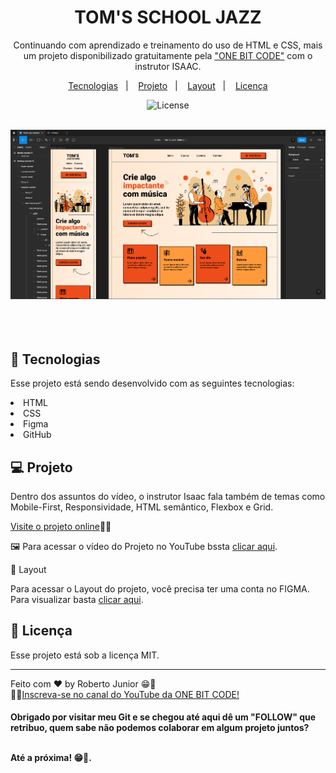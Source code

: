 
<h1 align="center"> TOM'S SCHOOL JAZZ </h1>

<p align="center">
Continuando com aprendizado e treinamento do uso de HTML e CSS, mais um projeto disponibilizado gratuitamente pela <a href="#">"ONE BIT CODE"</a> com o instrutor ISAAC. <br/>
</p>

<p align="center">
  <a href="#-tecnologias">Tecnologias</a>&nbsp;&nbsp;&nbsp;|&nbsp;&nbsp;&nbsp;
  <a href="#-projeto">Projeto</a>&nbsp;&nbsp;&nbsp;|&nbsp;&nbsp;&nbsp;
  <a href="#-layout">Layout</a>&nbsp;&nbsp;&nbsp;|&nbsp;&nbsp;&nbsp;
  <a href="#memo-licença">Licença</a>
</p>


<p align="center">
  <img alt="License" src="https://img.shields.io/static/v1?label=license&message=MIT&color=49AA26&labelColor=000000">
</p>

<br>

  <div align="center">
    <a target="_blank" href="https://robertojunnior.github.io/jazz-school/">
    <img width="800px" src="./img/mockup-jazz-school.png" alt="projeto">
    </a>
  </div>

<br>
<br>

<br>


## 🚀 Tecnologias

Esse projeto está sendo desenvolvido com as seguintes tecnologias:

<li> HTML
<li> CSS
<li> Figma
<li> GitHub

## 💻 Projeto

Dentro dos assuntos do vídeo, o instrutor Isaac fala também de temas como Mobile-First, Responsividade, HTML semântico, Flexbox e Grid.

[Visite o projeto online](https://robertojunnior.github.io/jazz-school/)🧑‍🚀

🖼️ Para acessar o vídeo do Projeto no YouTube bssta <a href="https://youtu.be/Wo7UnH8TYbc">clicar aqui</a>.

🔖 Layout

Para acessar o Layout do projeto, você precisa ter uma conta no FIGMA.
Para visualizar basta <a href="https://www.figma.com/file/nTOrB74eEDCQd2y7nOR6Se/Tom's-Jazz-School?node-id=23%3A4327&t=YF4hMccfs0RxNYcQ-1">clicar aqui</a>. 


## :memo: Licença

Esse projeto está sob a licença MIT.

---

Feito com ♥ by Roberto Junior 😁:wave: 
<br>🧑‍🚀[Inscreva-se no canal do YouTube da ONE BIT CODE!](https://www.youtube.com/@OneBitCode)

    
<h4> Obrigado por visitar meu Git e se chegou até aqui dê um "FOLLOW" que retribuo, quem sabe não podemos colaborar em algum projeto juntos?
  <br>
  <br>
<p> Até a próxima! 😁🖖.
